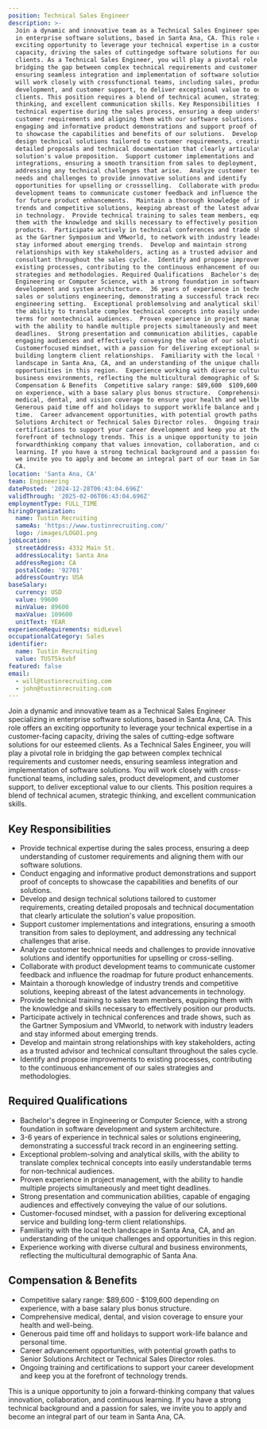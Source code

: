```yaml
---
position: Technical Sales Engineer
description: >-
  Join a dynamic and innovative team as a Technical Sales Engineer specializing
  in enterprise software solutions, based in Santa Ana, CA. This role offers an
  exciting opportunity to leverage your technical expertise in a customerfacing
  capacity, driving the sales of cuttingedge software solutions for our esteemed
  clients. As a Technical Sales Engineer, you will play a pivotal role in
  bridging the gap between complex technical requirements and customer needs,
  ensuring seamless integration and implementation of software solutions. You
  will work closely with crossfunctional teams, including sales, product
  development, and customer support, to deliver exceptional value to our
  clients. This position requires a blend of technical acumen, strategic
  thinking, and excellent communication skills. Key Responsibilities  Provide
  technical expertise during the sales process, ensuring a deep understanding of
  customer requirements and aligning them with our software solutions.  Conduct
  engaging and informative product demonstrations and support proof of concepts
  to showcase the capabilities and benefits of our solutions.  Develop and
  design technical solutions tailored to customer requirements, creating
  detailed proposals and technical documentation that clearly articulate the
  solution's value proposition.  Support customer implementations and
  integrations, ensuring a smooth transition from sales to deployment, and
  addressing any technical challenges that arise.  Analyze customer technical
  needs and challenges to provide innovative solutions and identify
  opportunities for upselling or crossselling.  Collaborate with product
  development teams to communicate customer feedback and influence the roadmap
  for future product enhancements.  Maintain a thorough knowledge of industry
  trends and competitive solutions, keeping abreast of the latest advancements
  in technology.  Provide technical training to sales team members, equipping
  them with the knowledge and skills necessary to effectively position our
  products.  Participate actively in technical conferences and trade shows, such
  as the Gartner Symposium and VMworld, to network with industry leaders and
  stay informed about emerging trends.  Develop and maintain strong
  relationships with key stakeholders, acting as a trusted advisor and technical
  consultant throughout the sales cycle.  Identify and propose improvements to
  existing processes, contributing to the continuous enhancement of our sales
  strategies and methodologies. Required Qualifications  Bachelor's degree in
  Engineering or Computer Science, with a strong foundation in software
  development and system architecture.  36 years of experience in technical
  sales or solutions engineering, demonstrating a successful track record in an
  engineering setting.  Exceptional problemsolving and analytical skills, with
  the ability to translate complex technical concepts into easily understandable
  terms for nontechnical audiences.  Proven experience in project management,
  with the ability to handle multiple projects simultaneously and meet tight
  deadlines.  Strong presentation and communication abilities, capable of
  engaging audiences and effectively conveying the value of our solutions. 
  Customerfocused mindset, with a passion for delivering exceptional service and
  building longterm client relationships.  Familiarity with the local tech
  landscape in Santa Ana, CA, and an understanding of the unique challenges and
  opportunities in this region.  Experience working with diverse cultural and
  business environments, reflecting the multicultural demographic of Santa Ana.
  Compensation & Benefits  Competitive salary range: $89,600  $109,600 depending
  on experience, with a base salary plus bonus structure.  Comprehensive
  medical, dental, and vision coverage to ensure your health and wellbeing. 
  Generous paid time off and holidays to support worklife balance and personal
  time.  Career advancement opportunities, with potential growth paths to Senior
  Solutions Architect or Technical Sales Director roles.  Ongoing training and
  certifications to support your career development and keep you at the
  forefront of technology trends. This is a unique opportunity to join a
  forwardthinking company that values innovation, collaboration, and continuous
  learning. If you have a strong technical background and a passion for sales,
  we invite you to apply and become an integral part of our team in Santa Ana,
  CA.
location: 'Santa Ana, CA'
team: Engineering
datePosted: '2024-12-28T06:43:04.696Z'
validThrough: '2025-02-06T06:43:04.696Z'
employmentType: FULL_TIME
hiringOrganization:
  name: Tustin Recruiting
  sameAs: 'https://www.tustinrecruiting.com/'
  logo: /images/LOGO1.png
jobLocation:
  streetAddress: 4332 Main St.
  addressLocality: Santa Ana
  addressRegion: CA
  postalCode: '92701'
  addressCountry: USA
baseSalary:
  currency: USD
  value: 99600
  minValue: 89600
  maxValue: 109600
  unitText: YEAR
experienceRequirements: midLevel
occupationalCategory: Sales
identifier:
  name: Tustin Recruiting
  value: TUST5ksvbf
featured: false
email:
  - will@tustinrecruiting.com
  - john@tustinrecruiting.com
---
```




Join a dynamic and innovative team as a Technical Sales Engineer specializing in enterprise software solutions, based in Santa Ana, CA. This role offers an exciting opportunity to leverage your technical expertise in a customer-facing capacity, driving the sales of cutting-edge software solutions for our esteemed clients. As a Technical Sales Engineer, you will play a pivotal role in bridging the gap between complex technical requirements and customer needs, ensuring seamless integration and implementation of software solutions. You will work closely with cross-functional teams, including sales, product development, and customer support, to deliver exceptional value to our clients. This position requires a blend of technical acumen, strategic thinking, and excellent communication skills.

## Key Responsibilities

- Provide technical expertise during the sales process, ensuring a deep understanding of customer requirements and aligning them with our software solutions. 
- Conduct engaging and informative product demonstrations and support proof of concepts to showcase the capabilities and benefits of our solutions.
- Develop and design technical solutions tailored to customer requirements, creating detailed proposals and technical documentation that clearly articulate the solution's value proposition.
- Support customer implementations and integrations, ensuring a smooth transition from sales to deployment, and addressing any technical challenges that arise.
- Analyze customer technical needs and challenges to provide innovative solutions and identify opportunities for upselling or cross-selling.
- Collaborate with product development teams to communicate customer feedback and influence the roadmap for future product enhancements.
- Maintain a thorough knowledge of industry trends and competitive solutions, keeping abreast of the latest advancements in technology.
- Provide technical training to sales team members, equipping them with the knowledge and skills necessary to effectively position our products.
- Participate actively in technical conferences and trade shows, such as the Gartner Symposium and VMworld, to network with industry leaders and stay informed about emerging trends.
- Develop and maintain strong relationships with key stakeholders, acting as a trusted advisor and technical consultant throughout the sales cycle.
- Identify and propose improvements to existing processes, contributing to the continuous enhancement of our sales strategies and methodologies.

## Required Qualifications

- Bachelor's degree in Engineering or Computer Science, with a strong foundation in software development and system architecture.
- 3-6 years of experience in technical sales or solutions engineering, demonstrating a successful track record in an engineering setting.
- Exceptional problem-solving and analytical skills, with the ability to translate complex technical concepts into easily understandable terms for non-technical audiences.
- Proven experience in project management, with the ability to handle multiple projects simultaneously and meet tight deadlines.
- Strong presentation and communication abilities, capable of engaging audiences and effectively conveying the value of our solutions.
- Customer-focused mindset, with a passion for delivering exceptional service and building long-term client relationships.
- Familiarity with the local tech landscape in Santa Ana, CA, and an understanding of the unique challenges and opportunities in this region.
- Experience working with diverse cultural and business environments, reflecting the multicultural demographic of Santa Ana.

## Compensation & Benefits

- Competitive salary range: $89,600 - $109,600 depending on experience, with a base salary plus bonus structure.
- Comprehensive medical, dental, and vision coverage to ensure your health and well-being.
- Generous paid time off and holidays to support work-life balance and personal time.
- Career advancement opportunities, with potential growth paths to Senior Solutions Architect or Technical Sales Director roles.
- Ongoing training and certifications to support your career development and keep you at the forefront of technology trends.

This is a unique opportunity to join a forward-thinking company that values innovation, collaboration, and continuous learning. If you have a strong technical background and a passion for sales, we invite you to apply and become an integral part of our team in Santa Ana, CA.
